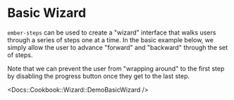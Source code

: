 # Basic Wizard

`ember-steps` can be used to create a "wizard" interface that walks users through a series of steps one at a time. In the basic example below, we simply allow the user to advance "forward" and "backward" through the set of steps.

Note that we can prevent the user from "wrapping around" to the first step by disabling the progress button once they get to the last step.

<Docs::Cookbook::Wizard::DemoBasicWizard />
